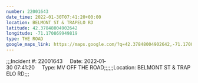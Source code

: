 ```yaml
---
number: 22001643
date_time: 2022-01-30T07:41:20+00:00
location: BELMONT ST & TRAPELO RD
latitude: 42.37848004902642
longitude: -71.170869949819
type: THE ROAD
google_maps_link: https://maps.google.com/?q=42.37848004902642,-71.170869949819
---
```


;;;Incident #: 22001643     Date: 2022‐01‐30 07:41:20     Type: MV OFF THE ROAD;;;;;;Location: BELMONT ST & TRAPELO RD;;;
